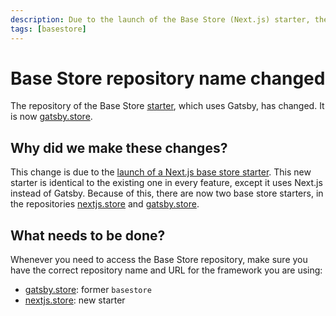 ```yaml
---
description: Due to the launch of the Base Store (Next.js) starter, the repository of the existing Base Store, which used Gatsby, has changed.
tags: [basestore]
---
```


# Base Store repository name changed

The repository of the Base Store [starter](https://www.faststore.dev/starters), which uses Gatsby, has changed. It is now [gatsby.store](https://github.com/vtex-sites/gatsby.store).

<!--truncate-->

## Why did we make these changes?

This change is due to the [launch of a Next.js base store starter](https://faststore.dev/releases/2022/04/29/basestore). This new starter is identical to the existing one in every feature, except it uses Next.js instead of Gatsby. Because of this, there are now two base store starters, in the repositories [nextjs.store](https://github.com/vtex-sites/nextjs.store) and [gatsby.store](https://github.com/vtex-sites/gatsby.store).

## What needs to be done?

Whenever you need to access the Base Store repository, make sure you have the correct repository name and URL for the framework you are using:

- [gatsby.store](https://github.com/vtex-sites/gatsby.store): former `basestore`
- [nextjs.store](https://github.com/vtex-sites/nextjs.store): new starter
